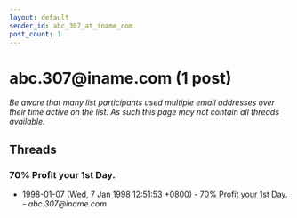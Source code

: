 ```yaml
---
layout: default
sender_id: abc_307_at_iname_com
post_count: 1
---
```


# abc.307<span>@</span>iname.com (1 post)

_Be aware that many list participants used multiple email addresses over their time active on the list. As such this page may not contain all threads available._

## Threads

### 70% Profit your 1st Day.
+ 1998-01-07 (Wed, 7 Jan 1998 12:51:53 +0800) - [70% Profit your 1st Day.](/archive/1998/01/a02e9e1da96265829f7bf438fb29a60eb58720e17840d3ec65273f7c87b02747) - _abc.307@iname.com_

